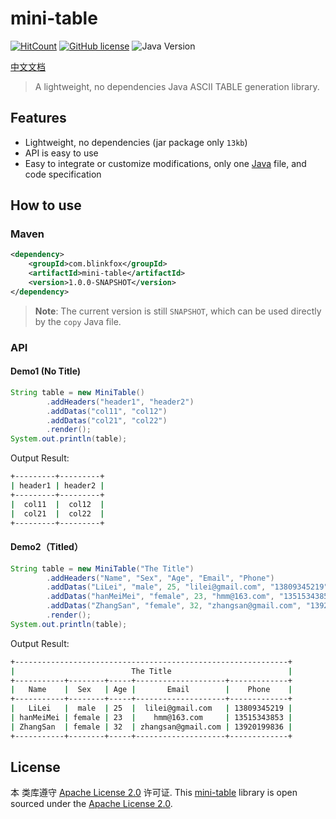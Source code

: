 # mini-table

[![HitCount](http://hits.dwyl.io/blinkfox/mini-table.svg)](http://hits.dwyl.io/blinkfox/mini-table) [![GitHub license](https://img.shields.io/github/license/blinkfox/mini-table.svg)](https://github.com/blinkfox/mini-table/blob/master/LICENSE) ![Java Version](https://img.shields.io/badge/Java-%3E%3D%206-blue.svg)

[中文文档](https://github.com/blinkfox/mini-table/blob/master/README_CN.md)

> A lightweight, no dependencies Java ASCII TABLE generation library.

## Features

- Lightweight, no dependencies (jar package only `13kb`)
- API is easy to use
- Easy to integrate or customize modifications, only one [Java](https://github.com/blinkfox/mini-table/blob/master/src/main/java/com/blinkfox/minitable/MiniTable.java) file, and code specification

## How to use

### Maven

```xml
<dependency>
    <groupId>com.blinkfox</groupId>
    <artifactId>mini-table</artifactId>
    <version>1.0.0-SNAPSHOT</version>
</dependency>
```

> **Note**: The current version is still `SNAPSHOT`, which can be used directly by the `copy` Java file.

### API

#### Demo1 (No Title)

```java
String table = new MiniTable()
        .addHeaders("header1", "header2")
        .addDatas("col11", "col12")
        .addDatas("col21", "col22")
        .render();
System.out.println(table);
```

Output Result:

```bash
+---------+---------+
| header1 | header2 |
+---------+---------+
|  col11  |  col12  |
|  col21  |  col22  |
+---------+---------+
```

#### Demo2（Titled）

```java
String table = new MiniTable("The Title")
        .addHeaders("Name", "Sex", "Age", "Email", "Phone")
        .addDatas("LiLei", "male", 25, "lilei@gmail.com", "13809345219")
        .addDatas("hanMeiMei", "female", 23, "hmm@163.com", "13515343853")
        .addDatas("ZhangSan", "female", 32, "zhangsan@gmail.com", "13920199836")
        .render();
System.out.println(table);
```

Output Result:

```bash
+-------------------------------------------------------------+
|                          The Title                          |
+-----------+--------+-----+--------------------+-------------+
|   Name    |  Sex   | Age |       Email        |    Phone    |
+-----------+--------+-----+--------------------+-------------+
|   LiLei   |  male  | 25  |  lilei@gmail.com   | 13809345219 |
| hanMeiMei | female | 23  |    hmm@163.com     | 13515343853 |
| ZhangSan  | female | 32  | zhangsan@gmail.com | 13920199836 |
+-----------+--------+-----+--------------------+-------------+
```

## License

本  类库遵守 [Apache License 2.0](http://www.apache.org/licenses/LICENSE-2.0) 许可证.
This [mini-table](https://github.com/blinkfox/mini-table) library is open sourced under the [Apache License 2.0](http://www.apache.org/licenses/LICENSE-2.0).
